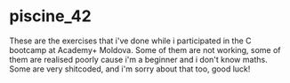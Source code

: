 # piscine_42

These are the exercises that i've done while i participated in the C bootcamp at Academy+ Moldova.
Some of them are not working, some of them are realised poorly cause i'm a beginner and i don't know maths.
Some are very shitcoded, and i'm sorry about that too, good luck!
